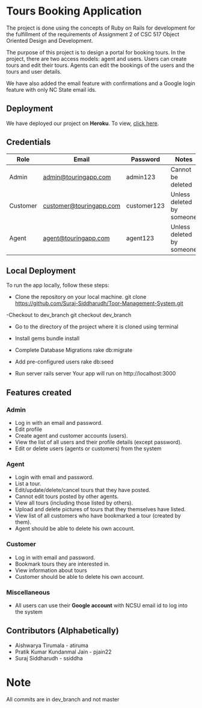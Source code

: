 # Tours Booking Application

<p align="center">
</p>

The project is done using the concepts of Ruby on Rails for development for the fulfillment of the requirements of Assignment 2 of CSC 517 Object Oriented Design and Development. 

The purpose of this project is to design a portal for booking tours. In the project, there are two access models: agent and users. Users can create tours and edit their tours. Agents can edit the bookings of the users and the tours and user details.

We have also added the email feature with confirmations and a Google login feature with only NC State email ids.
 
## Deployment 

We have deployed our project on **Heroku**. To view, [click here](https://evening-shore-78978.herokuapp.com/ ).

## Credentials

| Role | Email | Password | Notes |
| --- | --- | --- | --- |
| Admin | admin@touringapp.com | admin123 | Cannot be deleted |
| Customer | customer@touringapp.com | customer123 | Unless deleted by someone |
| Agent | agent@touringapp.com | agent123 | Unless deleted by someone |

## Local Deployment

To run the app locally, follow these steps:

- Clone the repository on your local machine.
git clone https://github.com/Suraj-Siddharudh/Toor-Management-System.git

-Checkout to dev_branch
git checkout dev_branch

- Go to the directory of the project where it is cloned using terminal



- Install gems
bundle install
-  Complete Database Migrations
rake db:migrate
- Add pre-configured users
rake db:seed
- Run server
rails server
Your app will run on http://localhost:3000


## Features created
### Admin
   - Log in with an email and password.
   - Edit profile
   - Create agent and customer accounts (users).
   - View the list of all users and their profile details (except password).
   - Edit or delete users (agents or customers) from the system

### Agent
  - Login with email and password.
  - List a tour.  
  - Edit/update/delete/cancel tours that they have posted. 
  - Cannot edit tours posted by other agents.
  - View all tours (including those listed by others).
  - Upload and delete pictures of tours that they themselves have listed. 
  - View list of all customers who have bookmarked a tour (created by them).
  - Agent should be able to delete his own account.

### Customer
  - Log in with email and password.
  - Bookmark tours they are interested in.
  - View information about tours
  - Customer should be able to delete his own account.

### Miscellaneous
   - All users can use their **Google account** with NCSU email id to log into the system
    


## Contributors (Alphabetically)

  - Aishwarya Tirumala - atiruma 
  - Pratik Kumar Kundanmal Jain - pjain22
  - Suraj Siddharudh - ssiddha

# Note 
All commits are in dev_branch and not master
